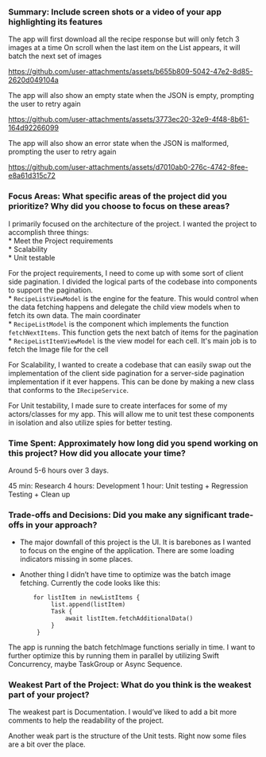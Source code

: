 
### Summary: Include screen shots or a video of your app highlighting its features

The app will first download all the recipe response but will only fetch 3 images at a time
On scroll when the last item on the List appears, it will batch the next set of images

https://github.com/user-attachments/assets/b655b809-5042-47e2-8d85-2620d049104a


The app will also show an empty state when the JSON is empty, prompting the user to retry again

https://github.com/user-attachments/assets/3773ec20-32e9-4f48-8b61-164d92266099


The app will also show an error state when the JSON is malformed, prompting the user to retry again

https://github.com/user-attachments/assets/d7010ab0-276c-4742-8fee-e8a61d315c72


### Focus Areas: What specific areas of the project did you prioritize? Why did you choose to focus on these areas?

I primarily focused on the architecture of the project. I wanted the project to accomplish three things:  
            * Meet the Project requirements  
            * Scalability  
            * Unit testable  

For the project requirements, I need to come up with some sort of client side pagination. I divided the logical parts of the codebase into components to support the pagination.  
            * `RecipeListViewModel` is the engine for the feature. This would control when the data fetching happens and delegate the child view models                 when to fetch its own data. The main coordinater  
            * `RecipeListModel` is the component which implements the function `fetchNextItems`. This function gets the next batch of items for the                     pagination  
            * `RecipeListItemViewModel` is the view model for each cell. It's main job is to fetch the Image file for the cell  

For Scalability, I wanted to create a codebase that can easily swap out the implementation of the client side pagination for a server-side pagination implementation if it ever happens. This can be done by making a new class that conforms to the `IRecipeService`.

For Unit testability, I made sure to create interfaces for some of my actors/classes for my app. This will allow me to unit test these components in isolation and also utilize spies for better testing. 

### Time Spent: Approximately how long did you spend working on this project? How did you allocate your time?

Around 5-6 hours over 3 days. 

45 min: Research 
4 hours: Development 
1 hour: Unit testing + Regression Testing + Clean up

### Trade-offs and Decisions: Did you make any significant trade-offs in your approach?

* The major downfall of this project is the UI. It is barebones as I wanted to focus on the engine of the application. There are some loading indicators missing in some places. 

* Another thing I didn’t have time to optimize was the batch image fetching. Currently the code looks like this:

```
       for listItem in newListItems {
            list.append(listItem)
            Task {
                await listItem.fetchAdditionalData()
            }
        }
```

The app is running the batch fetchImage functions serially in time. I want to further optimize this by running them in parallel by utilizing Swift Concurrency, maybe TaskGroup or Async Sequence. 



### Weakest Part of the Project: What do you think is the weakest part of your project?

The weakest part is Documentation. I would’ve liked to add a bit more comments to help the readability of the project.

Another weak part is the structure of the Unit tests. Right now some files are a bit over the place.

